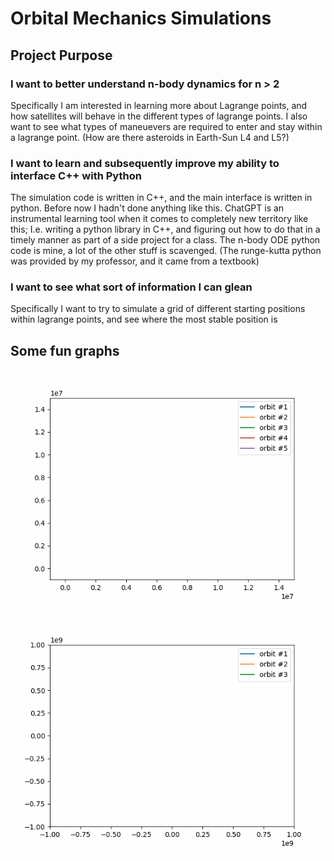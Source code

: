 # Orbital Mechanics Simulations
## Project Purpose
### I want to better understand n-body dynamics for n > 2
Specifically I am interested in learning more about Lagrange points, and how satellites will behave in the different types of lagrange points.
I also want to see what types of maneuevers are required to enter and stay within a lagrange point. (How are there asteroids in Earth-Sun L4 and L5?)
### I want to learn and subsequently improve my ability to interface C++ with Python
The simulation code is written in C++, and the main interface is written in python.
Before now I hadn't done anything like this.
ChatGPT is an instrumental learning tool when it comes to completely new territory like this; I.e. writing a python library in C++, and figuring out how to do that in a timely manner as part of a side project for a class.
The n-body ODE python code is mine, a lot of the other stuff is scavenged. 
(The runge-kutta python was provided by my professor, and it came from a textbook)

### I want to see what sort of information I can glean
Specifically I want to try to simulate a grid of different starting positions within lagrange points, and see where the most stable position is

## Some fun graphs
![5-body animation](/5_body_anim2.gif)

![Jupiter and Earth](/Jupiter_Earth.gif)


